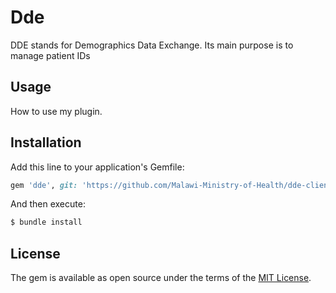 # Dde
DDE stands for Demographics Data Exchange. Its main purpose is to manage patient IDs

## Usage
How to use my plugin.

## Installation
Add this line to your application's Gemfile:

```ruby
gem 'dde', git: 'https://github.com/Malawi-Ministry-of-Health/dde-client', branch: 'main'
```

And then execute:
```bash
$ bundle install
```

## License
The gem is available as open source under the terms of the [MIT License](https://opensource.org/licenses/MIT).
